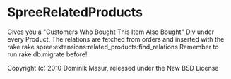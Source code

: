 SpreeRelatedProducts
====================

Gives you a "Customers Who Bought This Item Also Bought" Div under every Product.
The relations are fetched from orders and inserted with the rake rake spree:extensions:related_products:find_relations
Remember to run rake db:migrate before!


Copyright (c) 2010 Dominik Masur, released under the New BSD License
